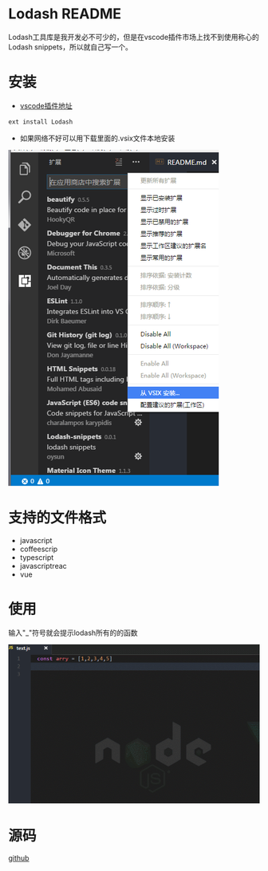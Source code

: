 # Lodash README
Lodash工具库是我开发必不可少的，但是在vscode插件市场上找不到使用称心的Lodash snippets，所以就自己写一个。

# 安装 

* [vscode插件地址](https://marketplace.visualstudio.com/items?itemName=oysun.Lodash)
```javascript
ext install Lodash
```
* 如果网络不好可以用下载里面的.vsix文件本地安装

![演示](images/install.png)

# 支持的文件格式
- javascript
- coffeescrip
- typescript
- javascriptreac
- vue

# 使用
输入"_"符号就会提示lodash所有的的函数

![演示](images/demo.gif)

# 源码
[github](https://github.com/OYsun/Vscode-Lodash-Snippents)